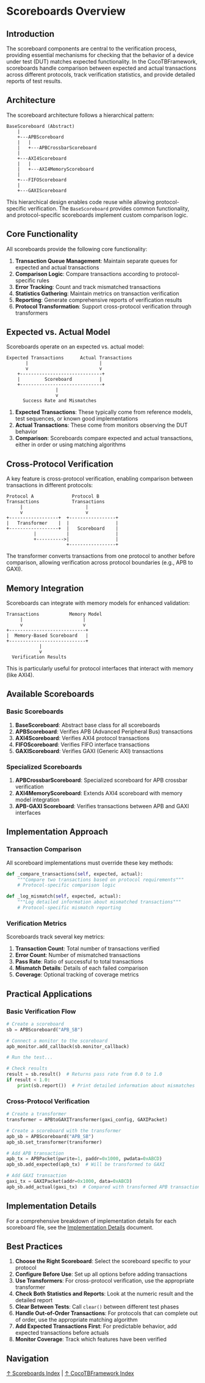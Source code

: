 # Scoreboards Overview

## Introduction

The scoreboard components are central to the verification process, providing essential mechanisms for checking that the behavior of a device under test (DUT) matches expected functionality. In the CocoTBFramework, scoreboards handle comparison between expected and actual transactions across different protocols, track verification statistics, and provide detailed reports of test results.

## Architecture

The scoreboard architecture follows a hierarchical pattern:

```
BaseScoreboard (Abstract)
    |
    +---APBScoreboard
    |   |
    |   +---APBCrossbarScoreboard
    |
    +---AXI4Scoreboard
    |   |
    |   +---AXI4MemoryScoreboard
    |
    +---FIFOScoreboard
    |
    +---GAXIScoreboard
```

This hierarchical design enables code reuse while allowing protocol-specific verification. The `BaseScoreboard` provides common functionality, and protocol-specific scoreboards implement custom comparison logic.

## Core Functionality

All scoreboards provide the following core functionality:

1. **Transaction Queue Management**: Maintain separate queues for expected and actual transactions
2. **Comparison Logic**: Compare transactions according to protocol-specific rules
3. **Error Tracking**: Count and track mismatched transactions
4. **Statistics Gathering**: Maintain metrics on transaction verification
5. **Reporting**: Generate comprehensive reports of verification results
6. **Protocol Transformation**: Support cross-protocol verification through transformers

## Expected vs. Actual Model

Scoreboards operate on an expected vs. actual model:

```
Expected Transactions      Actual Transactions
       |                          |
       v                          v
    +------------------------------+
    |         Scoreboard          |
    +------------------------------+
                  |
                  v
      Success Rate and Mismatches
```

1. **Expected Transactions**: These typically come from reference models, test sequences, or known good implementations
2. **Actual Transactions**: These come from monitors observing the DUT behavior
3. **Comparison**: Scoreboards compare expected and actual transactions, either in order or using matching algorithms

## Cross-Protocol Verification

A key feature is cross-protocol verification, enabling comparison between transactions in different protocols:

```
Protocol A              Protocol B
Transactions            Transactions
     |                       |
     v                       v
+------------------+  +-----------------+
|   Transformer    |  |                 |
+------------------+  |   Scoreboard    |
          |           |                 |
          +---------->|                 |
                      +-----------------+
```

The transformer converts transactions from one protocol to another before comparison, allowing verification across protocol boundaries (e.g., APB to GAXI).

## Memory Integration

Scoreboards can integrate with memory models for enhanced validation:

```
Transactions           Memory Model
     |                      |
     v                      v
+----------------------------+
|  Memory-Based Scoreboard   |
+----------------------------+
            |
            v
  Verification Results
```

This is particularly useful for protocol interfaces that interact with memory (like AXI4).

## Available Scoreboards

### Basic Scoreboards

1. **BaseScoreboard**: Abstract base class for all scoreboards
2. **APBScoreboard**: Verifies APB (Advanced Peripheral Bus) transactions
3. **AXI4Scoreboard**: Verifies AXI4 protocol transactions
4. **FIFOScoreboard**: Verifies FIFO interface transactions
5. **GAXIScoreboard**: Verifies GAXI (Generic AXI) transactions

### Specialized Scoreboards

1. **APBCrossbarScoreboard**: Specialized scoreboard for APB crossbar verification
2. **AXI4MemoryScoreboard**: Extends AXI4 scoreboard with memory model integration
3. **APB-GAXI Scoreboard**: Verifies transactions between APB and GAXI interfaces

## Implementation Approach

### Transaction Comparison

All scoreboard implementations must override these key methods:

```python
def _compare_transactions(self, expected, actual):
    """Compare two transactions based on protocol requirements"""
    # Protocol-specific comparison logic

def _log_mismatch(self, expected, actual):
    """Log detailed information about mismatched transactions"""
    # Protocol-specific mismatch reporting
```

### Verification Metrics

Scoreboards track several key metrics:

1. **Transaction Count**: Total number of transactions verified
2. **Error Count**: Number of mismatched transactions
3. **Pass Rate**: Ratio of successful to total transactions
4. **Mismatch Details**: Details of each failed comparison
5. **Coverage**: Optional tracking of coverage metrics

## Practical Applications

### Basic Verification Flow

```python
# Create a scoreboard
sb = APBScoreboard("APB_SB")

# Connect a monitor to the scoreboard
apb_monitor.add_callback(sb.monitor_callback)

# Run the test...

# Check results
result = sb.result()  # Returns pass rate from 0.0 to 1.0
if result < 1.0:
    print(sb.report())  # Print detailed information about mismatches
```

### Cross-Protocol Verification

```python
# Create a transformer
transformer = APBtoGAXITransformer(gaxi_config, GAXIPacket)

# Create a scoreboard with the transformer
apb_sb = APBScoreboard("APB_SB")
apb_sb.set_transformer(transformer)

# Add APB transaction
apb_tx = APBPacket(pwrite=1, paddr=0x1000, pwdata=0xABCD)
apb_sb.add_expected(apb_tx)  # Will be transformed to GAXI

# Add GAXI transaction
gaxi_tx = GAXIPacket(addr=0x1000, data=0xABCD)
apb_sb.add_actual(gaxi_tx)  # Compared with transformed APB transaction
```

## Implementation Details

For a comprehensive breakdown of implementation details for each scoreboard file, see the [Implementation Details](scoreboards-details.md) document.

## Best Practices

1. **Choose the Right Scoreboard**: Select the scoreboard specific to your protocol
2. **Configure Before Use**: Set up all options before adding transactions
3. **Use Transformers**: For cross-protocol verification, use the appropriate transformer
4. **Check Both Statistics and Reports**: Look at the numeric result and the detailed report
5. **Clear Between Tests**: Call `clear()` between different test phases
6. **Handle Out-of-Order Transactions**: For protocols that can complete out of order, use the appropriate matching algorithm
7. **Add Expected Transactions First**: For predictable behavior, add expected transactions before actuals
8. **Monitor Coverage**: Track which features have been verified

## Navigation

[↑ Scoreboards Index](index.md) | [↑ CocoTBFramework Index](../index.md)
